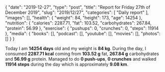 {
    "date": "2019-12-27",
    "type": "post",
    "title": "Report for Friday 27th of December 2019",
    "slug": "2019\/12\/27",
    "categories": [
        "Daily report"
    ],
    "images": [],
    "health": {
        "weight": 84,
        "height": 173,
        "age": 14254
    },
    "nutrition": {
        "calories": 2287.71,
        "fat": 103.52,
        "carbohydrates": 267.84,
        "protein": 56.99
    },
    "exercise": {
        "pushups": 0,
        "crunches": 0,
        "steps": 11914
    },
    "media": {
        "books": [],
        "podcast": [],
        "youtube": [],
        "movies": [],
        "photos": []
    }
}

Today I am <strong>14254 days</strong> old and my weight is <strong>84 kg</strong>. During the day, I consumed <strong>2287.71 kcal</strong> coming from <strong>103.52 g</strong> fat, <strong>267.84 g</strong> carbohydrates and <strong>56.99 g</strong> protein. Managed to do <strong>0 push-ups</strong>, <strong>0 crunches</strong> and walked <strong>11914 steps</strong> during the day which is approximately <strong>9.08 km</strong>.